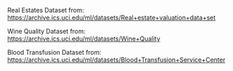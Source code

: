 Real Estates Dataset from:
https://archive.ics.uci.edu/ml/datasets/Real+estate+valuation+data+set

Wine Quality Dataset from:
https://archive.ics.uci.edu/ml/datasets/Wine+Quality

Blood Transfusion Dataset from:
https://archive.ics.uci.edu/ml/datasets/Blood+Transfusion+Service+Center
